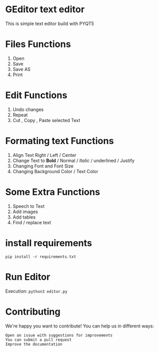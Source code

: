 # GEditor text editor 

This is simple text editor build with PYQT5 

# Files Functions

1. Open 
2. Save 
3. Save AS
4. Print
# Edit Functions

1. Undo changes
2. Repeat 
3. Cut , Copy , Paste selected Text 

# Formating text Functions

1. Align Text  Right / Left / Center
2. Change Text to **Bold** / Normal / _Italic_ / underlined / Justify
3. Changing Font and Font Size
4. Changing Background Color / Text Color

# Some Extra Functions

1. Speech to Text 
2. Add images 
3. Add tables
4. Find  / replace text 

# install requirements
`pip install -r requirements.txt`

# Run Editor
Execution: 
`python3 editor.py`

# Contributing
We're happy you want to contribute! You can help us in different ways:

    Open an issue with suggestions for improvements
    You can submit a pull request
    Improve the documentation
